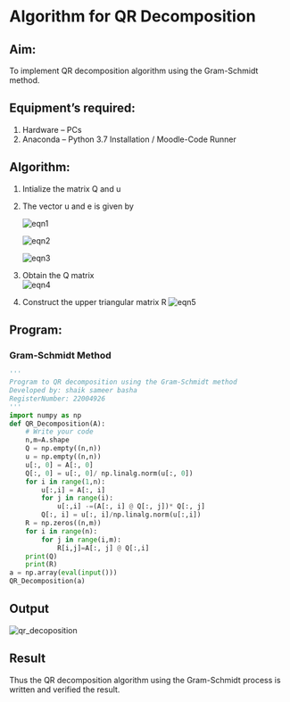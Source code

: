 # Algorithm for QR Decomposition
## Aim:
To implement QR decomposition algorithm using the Gram-Schmidt method.
## Equipment’s required:
1.	Hardware – PCs
2.	Anaconda – Python 3.7 Installation / Moodle-Code Runner
## Algorithm:
1.	Intialize the matrix Q and u
2.	The vector u and e is given by

    ![eqn1](./ex4.jpg)

    ![eqn2](./ex6.jpg)

    ![eqn3](./ex3.jpg)

3.	Obtain the Q matrix   
    ![eqn4](./ex1.jpg)
4.	Construct the upper triangular matrix R
    ![eqn5](./ex2.jpg)



## Program:
### Gram-Schmidt Method
```python
''' 
Program to QR decomposition using the Gram-Schmidt method
Developed by: shaik sameer basha
RegisterNumber: 22004926
'''
import numpy as np
def QR_Decomposition(A):
    # Write your code 
    n,m=A.shape
    Q = np.empty((n,n))
    u = np.empty((n,n))
    u[:, 0] = A[:, 0]
    Q[:, 0] = u[:, 0]/ np.linalg.norm(u[:, 0])
    for i in range(1,n):
        u[:,i] = A[:, i]
        for j in range(i):
            u[:,i] -=(A[:, i] @ Q[:, j])* Q[:, j]
        Q[:, i] = u[:, i]/np.linalg.norm(u[:,i])
    R = np.zeros((n,m))
    for i in range(n):
        for j in range(i,m):
            R[i,j]=A[:, j] @ Q[:,i]
    print(Q)
    print(R)
a = np.array(eval(input()))
QR_Decomposition(a)
```
## Output
 ![qr_decoposition](https://user-images.githubusercontent.com/118707756/214375240-9a6d3143-89e6-4a77-9fe7-a9fb0a5a0721.png)
## Result
Thus the QR decomposition algorithm using the Gram-Schmidt process is written and verified the result.
